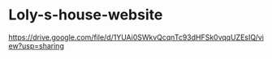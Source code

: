 # Loly-s-house-website
https://drive.google.com/file/d/1YUAi0SWkvQcqnTc93dHFSk0vqqUZEsIQ/view?usp=sharing
